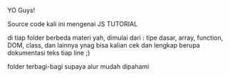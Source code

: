 YO Guys!

Source code kali ini mengenai JS TUTORIAL

di tiap folder berbeda materi yah, dimulai dari :
tipe dasar,
array,
function,
DOM,
class,
dan lainnya ynag bisa kalian cek dan lengkap berupa dokumentasi teks tiap line ;)

folder terbagi-bagi supaya alur mudah dipahami 
